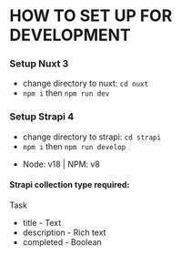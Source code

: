 # HOW TO SET UP FOR DEVELOPMENT

### Setup Nuxt 3
- change directory to nuxt: `cd nuxt`
- `npm i` then `npm run dev`

### Setup Strapi 4
- change directory to strapi: `cd strapi`
- `npm i` then `npm run develop`

* Node: v18 | NPM: v8

#### Strapi collection type required:
Task
- title - Text
- description - Rich text
- completed - Boolean
